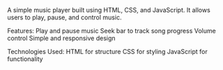 A simple music player built using HTML, CSS, and JavaScript. It allows users to play, pause, and control music.

Features:
Play and pause music
Seek bar to track song progress
Volume control
Simple and responsive design

Technologies Used:
HTML for structure
CSS for styling
JavaScript for functionality
